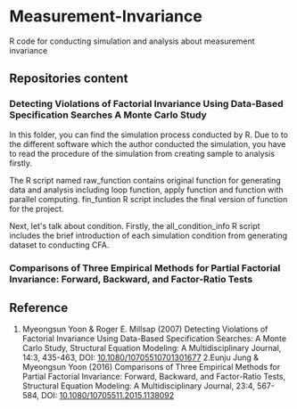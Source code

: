 # Measurement-Invariance
R code for conducting simulation and analysis about measurement invariance

## Repositories content
### Detecting Violations of Factorial Invariance Using Data-Based Specification Searches A Monte Carlo Study
  In this folder, you can find the simulation process conducted by R. Due to to the different software which the author conducted the simulation, you have to read the procedure of the simulation from creating sample to analysis firstly.
  
  The R script named raw_function contains original function for generating data and analysis including loop function, apply function and function with parallel computing. fin_funtion R script includes the final version of function for the project.
  
  Next, let's talk about condition. Firstly, the all_condition_info R script includes the brief introduction of each simulation condition from generating dataset to conducting CFA.
  
###  Comparisons of Three Empirical Methods for Partial Factorial Invariance: Forward, Backward, and Factor-Ratio Tests

## Reference
1. Myeongsun Yoon & Roger E. Millsap (2007) Detecting Violations of Factorial Invariance Using Data-Based Specification Searches: A Monte Carlo Study, Structural Equation Modeling: A Multidisciplinary Journal, 14:3, 435-463, DOI: [10.1080/10705510701301677](https://www.tandfonline.com/doi/full/10.1080/10705510701301677)
2.Eunju Jung & Myeongsun Yoon (2016) Comparisons of Three Empirical Methods for Partial Factorial Invariance: Forward, Backward, and Factor-Ratio Tests, Structural Equation Modeling: A Multidisciplinary Journal, 23:4, 567-584, DOI: [10.1080/10705511.2015.1138092](https://www.tandfonline.com/doi/full/10.1080/10705511.2015.1138092)
